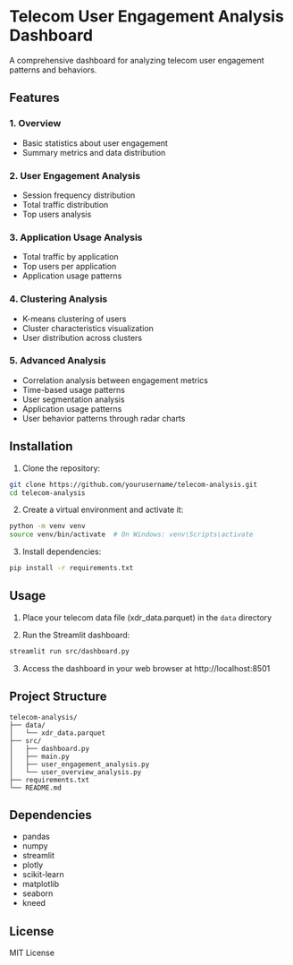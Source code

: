 # Telecom User Engagement Analysis Dashboard

A comprehensive dashboard for analyzing telecom user engagement patterns and behaviors.

## Features

### 1. Overview
- Basic statistics about user engagement
- Summary metrics and data distribution

### 2. User Engagement Analysis
- Session frequency distribution
- Total traffic distribution
- Top users analysis

### 3. Application Usage Analysis
- Total traffic by application
- Top users per application
- Application usage patterns

### 4. Clustering Analysis
- K-means clustering of users
- Cluster characteristics visualization
- User distribution across clusters

### 5. Advanced Analysis
- Correlation analysis between engagement metrics
- Time-based usage patterns
- User segmentation analysis
- Application usage patterns
- User behavior patterns through radar charts

## Installation

1. Clone the repository:
```bash
git clone https://github.com/yourusername/telecom-analysis.git
cd telecom-analysis
```

2. Create a virtual environment and activate it:
```bash
python -m venv venv
source venv/bin/activate  # On Windows: venv\Scripts\activate
```

3. Install dependencies:
```bash
pip install -r requirements.txt
```

## Usage

1. Place your telecom data file (xdr_data.parquet) in the `data` directory

2. Run the Streamlit dashboard:
```bash
streamlit run src/dashboard.py
```

3. Access the dashboard in your web browser at http://localhost:8501

## Project Structure

```
telecom-analysis/
├── data/
│   └── xdr_data.parquet
├── src/
│   ├── dashboard.py
│   ├── main.py
│   ├── user_engagement_analysis.py
│   └── user_overview_analysis.py
├── requirements.txt
└── README.md
```

## Dependencies

- pandas
- numpy
- streamlit
- plotly
- scikit-learn
- matplotlib
- seaborn
- kneed

## License

MIT License
